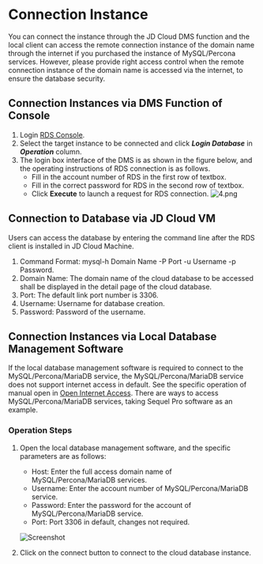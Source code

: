 # Connection Instance
You can connect the instance through the JD Cloud DMS function and the local client can access the remote connection instance of the domain name through the internet if you purchased the instance of MySQL/Percona services. However, please provide right access control when the remote connection instance of the domain name is accessed via the internet, to ensure the database security.

## Connection Instances via DMS Function of Console
1. Login [RDS Console](https://rds-console.jdcloud.com/database).
2. Select the target instance to be connected and click ***Login Database*** in ***Operation*** column.
3. The login box interface of the DMS is as shown in the figure below, and the operating instructions of RDS connection is as follows.
    * Fill in the account number of RDS in the first row of textbox.
    * Fill in the correct password for RDS in the second row of textbox.
    * Click **Execute** to launch a request for RDS connection.
    ![4.png](https://img1.jcloudcs.com/cms/870cf55e-5a95-438e-b3e9-0015eee0bd8120170904172035.png)

## Connection to Database via JD Cloud VM
Users can access the database by entering the command line after the RDS client is installed in JD Cloud Machine.

1. Command Format: mysql-h Domain Name -P Port -u Username -p Password.
2. Domain Name: The domain name of the cloud database to be accessed shall be displayed in the detail page of the cloud database.
3. Port: The default link port number is 3306.
4. Username: Username for database creation.
5. Password: Password of the username.

## Connection Instances via Local Database Management Software
If the local database management software is required to connect to the MySQL/Percona/MariaDB service, the MySQL/Percona/MariaDB service does not support internet access in default. See the specific operation of manual open in [Open Internet Access](../../Operation-Guide/Instance/Internet-Access.md).
There are ways to access MySQL/Percona/MariaDB services, taking Sequel Pro software as an example.

### Operation Steps
1. Open the local database management software, and the specific parameters are as follows:
    * Host: Enter the full access domain name of MySQL/Percona/MariaDB services.
    * Username: Enter the account number of MySQL/Percona/MariaDB service.
    * Password: Enter the password for the account of MySQL/Percona/MariaDB service.
    * Port: Port 3306 in default, changes not required.

    ![Screenshot](https://img1.jcloudcs.com/cms/94be7bf2-3a37-4d1d-9add-cb35d27cc7aa20180803100645.jpeg)


2. Click on the connect button to connect to the cloud database instance. 
